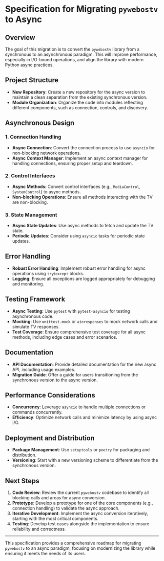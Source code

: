 # Specification for Migrating `pywebostv` to Async

## Overview

The goal of this migration is to convert the `pywebostv` library from a synchronous to an asynchronous paradigm. This will improve performance, especially in I/O-bound operations, and align the library with modern Python async practices.

## Project Structure

- **New Repository**: Create a new repository for the async version to maintain a clean separation from the existing synchronous version.
- **Module Organization**: Organize the code into modules reflecting different components, such as connection, controls, and discovery.

## Asynchronous Design

### 1. Connection Handling

- **Async Connection**: Convert the connection process to use `asyncio` for non-blocking network operations.
- **Async Context Manager**: Implement an async context manager for handling connections, ensuring proper setup and teardown.

### 2. Control Interfaces

- **Async Methods**: Convert control interfaces (e.g., `MediaControl`, `SystemControl`) to async methods.
- **Non-blocking Operations**: Ensure all methods interacting with the TV are non-blocking.

### 3. State Management

- **Async State Updates**: Use async methods to fetch and update the TV state.
- **Periodic Updates**: Consider using `asyncio` tasks for periodic state updates.

## Error Handling

- **Robust Error Handling**: Implement robust error handling for async operations using `try`/`except` blocks.
- **Logging**: Ensure all exceptions are logged appropriately for debugging and monitoring.

## Testing Framework

- **Async Testing**: Use `pytest` with `pytest-asyncio` for testing asynchronous code.
- **Mocking**: Use `unittest.mock` or `aioresponses` to mock network calls and simulate TV responses.
- **Test Coverage**: Ensure comprehensive test coverage for all async methods, including edge cases and error scenarios.

## Documentation

- **API Documentation**: Provide detailed documentation for the new async API, including usage examples.
- **Migration Guide**: Offer a guide for users transitioning from the synchronous version to the async version.

## Performance Considerations

- **Concurrency**: Leverage `asyncio` to handle multiple connections or commands concurrently.
- **Efficiency**: Optimize network calls and minimize latency by using async I/O.

## Deployment and Distribution

- **Package Management**: Use `setuptools` or `poetry` for packaging and distribution.
- **Versioning**: Start with a new versioning scheme to differentiate from the synchronous version.

## Next Steps

1. **Code Review**: Review the current `pywebostv` codebase to identify all blocking calls and areas for async conversion.
2. **Prototype**: Develop a prototype for one of the core components (e.g., connection handling) to validate the async approach.
3. **Iterative Development**: Implement the async conversion iteratively, starting with the most critical components.
4. **Testing**: Develop test cases alongside the implementation to ensure reliability and correctness.

---

This specification provides a comprehensive roadmap for migrating `pywebostv` to an async paradigm, focusing on modernizing the library while ensuring it meets the needs of its users. 